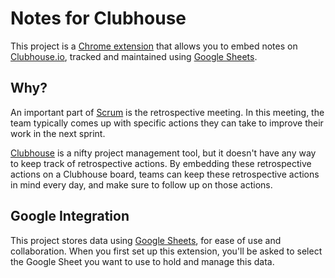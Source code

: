 # Notes for Clubhouse

This project is a [Chrome extension](https://developer.chrome.com/extensions)
that allows you to embed notes on [Clubhouse.io](https://clubhouse.io/),
tracked and maintained using [Google Sheets](https://www.google.com/sheets/about/).

## Why?

An important part of [Scrum](https://en.wikipedia.org/wiki/Scrum_(software_development))
is the retrospective meeting. In this meeting, the team typically comes up
with specific actions they can take to improve their work in the next sprint.

[Clubhouse](https://clubhouse.io/) is a nifty project management tool,
but it doesn't have any way to keep track of retrospective actions.
By embedding these retrospective actions on a Clubhouse board, teams can
keep these retrospective actions in mind every day, and make sure to follow
up on those actions.

## Google Integration

This project stores data using [Google Sheets](https://www.google.com/sheets/about/),
for ease of use and collaboration. When you first set up this extension,
you'll be asked to select the Google Sheet you want to use to hold and manage
this data.
